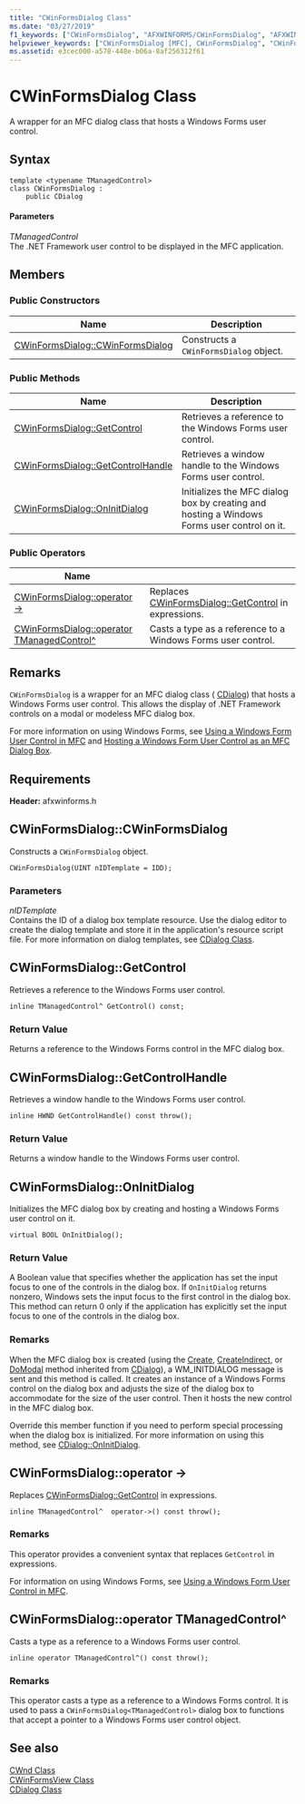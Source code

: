 ```yaml
---
title: "CWinFormsDialog Class"
ms.date: "03/27/2019"
f1_keywords: ["CWinFormsDialog", "AFXWINFORMS/CWinFormsDialog", "AFXWINFORMS/CWinFormsDialog::CWinFormsDialog", "AFXWINFORMS/CWinFormsDialog::GetControl", "AFXWINFORMS/CWinFormsDialog::GetControlHandle", "AFXWINFORMS/CWinFormsDialog::OnInitDialog"]
helpviewer_keywords: ["CWinFormsDialog [MFC], CWinFormsDialog", "CWinFormsDialog [MFC], GetControl", "CWinFormsDialog [MFC], GetControlHandle", "CWinFormsDialog [MFC], OnInitDialog"]
ms.assetid: e3cec000-a578-448e-b06a-8af256312f61
---
```

# CWinFormsDialog Class

A wrapper for an MFC dialog class that hosts a Windows Forms user control.

## Syntax

```
template <typename TManagedControl>
class CWinFormsDialog :
    public CDialog
```

#### Parameters

*TManagedControl*<br/>
The .NET Framework user control to be displayed in the MFC application.

## Members

### Public Constructors

|Name|Description|
|----------|-----------------|
|[CWinFormsDialog::CWinFormsDialog](#cwinformsdialog)|Constructs a `CWinFormsDialog` object.|

### Public Methods

|Name|Description|
|----------|-----------------|
|[CWinFormsDialog::GetControl](#getcontrol)|Retrieves a reference to the Windows Forms user control.|
|[CWinFormsDialog::GetControlHandle](#getcontrolhandle)|Retrieves a window handle to the Windows Forms user control.|
|[CWinFormsDialog::OnInitDialog](#oninitdialog)|Initializes the MFC dialog box by creating and hosting a Windows Forms user control on it.|

### Public Operators

|Name||
|----------|-|
|[CWinFormsDialog::operator -&gt;](#operator_-_gt)|Replaces [CWinFormsDialog::GetControl](#getcontrol) in expressions.|
|[CWinFormsDialog::operator TManagedControl^](#operator-tmanagedcontrol-hat)|Casts a type as a reference to a Windows Forms user control.|

## Remarks

`CWinFormsDialog` is a wrapper for an MFC dialog class ( [CDialog](../../mfc/reference/cdialog-class.md)) that hosts a Windows Forms user control. This allows the display of .NET Framework controls on a modal or modeless MFC dialog box.

For more information on using Windows Forms, see [Using a Windows Form User Control in MFC](../../dotnet/using-a-windows-form-user-control-in-mfc.md) and [Hosting a Windows Form User Control as an MFC Dialog Box](../../dotnet/hosting-a-windows-form-user-control-as-an-mfc-dialog-box.md).

## Requirements

**Header:** afxwinforms.h

## <a name="cwinformsdialog"></a>  CWinFormsDialog::CWinFormsDialog

Constructs a `CWinFormsDialog` object.

```
CWinFormsDialog(UINT nIDTemplate = IDD);
```

### Parameters

*nIDTemplate*<br/>
Contains the ID of a dialog box template resource. Use the dialog editor to create the dialog template and store it in the application's resource script file. For more information on dialog templates, see [CDialog Class](../../mfc/reference/cdialog-class.md).

## <a name="getcontrol"></a>  CWinFormsDialog::GetControl

Retrieves a reference to the Windows Forms user control.

```
inline TManagedControl^ GetControl() const;
```

### Return Value

Returns a reference to the Windows Forms control in the MFC dialog box.

## <a name="getcontrolhandle"></a>  CWinFormsDialog::GetControlHandle

Retrieves a window handle to the Windows Forms user control.

```
inline HWND GetControlHandle() const throw();
```

### Return Value

Returns a window handle to the Windows Forms user control.

## <a name="oninitdialog"></a>  CWinFormsDialog::OnInitDialog

Initializes the MFC dialog box by creating and hosting a Windows Forms user control on it.

```
virtual BOOL OnInitDialog();
```

### Return Value

A Boolean value that specifies whether the application has set the input focus to one of the controls in the dialog box. If `OnInitDialog` returns nonzero, Windows sets the input focus to the first control in the dialog box. This method can return 0 only if the application has explicitly set the input focus to one of the controls in the dialog box.

### Remarks

When the MFC dialog box is created (using the [Create](../../mfc/reference/cdialog-class.md#create), [CreateIndirect](../../mfc/reference/cdialog-class.md#createindirect), or [DoModal](../../mfc/reference/cdialog-class.md#domodal) method inherited from [CDialog](../../mfc/reference/cdialog-class.md)), a WM_INITDIALOG message is sent and this method is called. It creates an instance of a Windows Forms control on the dialog box and adjusts the size of the dialog box to accommodate for the size of the user control. Then it hosts the new control in the MFC dialog box.

Override this member function if you need to perform special processing when the dialog box is initialized. For more information on using this method, see [CDialog::OnInitDialog](../../mfc/reference/cdialog-class.md#oninitdialog).

## <a name="operator_-_gt"></a>  CWinFormsDialog::operator -&gt;

Replaces [CWinFormsDialog::GetControl](#getcontrol) in expressions.

```
inline TManagedControl^  operator->() const throw();
```

### Remarks

This operator provides a convenient syntax that replaces `GetControl` in expressions.

For information on using Windows Forms, see [Using a Windows Form User Control in MFC](../../dotnet/using-a-windows-form-user-control-in-mfc.md).

## <a name="operator-tmanagedcontrol-hat"></a>  CWinFormsDialog::operator TManagedControl^

Casts a type as a reference to a Windows Forms user control.

```
inline operator TManagedControl^() const throw();
```

### Remarks

This operator casts a type as a reference to a Windows Forms control. It is used to pass a `CWinFormsDialog<TManagedControl>` dialog box to functions that accept a pointer to a Windows Forms user control object.

## See also

[CWnd Class](../../mfc/reference/cwnd-class.md)<br/>
[CWinFormsView Class](../../mfc/reference/cwinformsview-class.md)<br/>
[CDialog Class](../../mfc/reference/cdialog-class.md)
